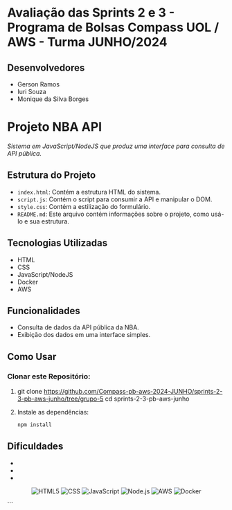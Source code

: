 # **Avaliação das Sprints 2 e 3 - Programa de Bolsas Compass UOL / AWS - Turma JUNHO/2024**

## Desenvolvedores

- Gerson Ramos
- Iuri Souza
- Monique da Silva Borges

# Projeto NBA API

*Sistema em JavaScript/NodeJS que produz uma interface para consulta de API pública.*

## Estrutura do Projeto

- `index.html`: Contém a estrutura HTML do sistema.
- `script.js`: Contém o script para consumir a API e manipular o DOM.
- `style.css`: Contém a estilização do formulário.
- `README.md`: Este arquivo contém informações sobre o projeto, como usá-lo e sua estrutura.

## Tecnologias Utilizadas

- HTML
- CSS
- JavaScript/NodeJS
- Docker
- AWS

## Funcionalidades

- Consulta de dados da API pública da NBA.
- Exibição dos dados em uma interface simples.

## Como Usar

### Clonar este Repositório:

1. git clone https://github.com/Compass-pb-aws-2024-JUNHO/sprints-2-3-pb-aws-junho/tree/grupo-5
cd sprints-2-3-pb-aws-junho

2. Instale as dependências:
   ```bash
   npm install

## Dificuldades

*
*
*

<p align="center">
 <img alt="HTML5" src="https://img.shields.io/badge/HTML5-E34F26?style=for-the-badge&logo=html5&logoColor=white">
 <img alt="CSS" src="https://img.shields.io/badge/CSS-239120?&style=for-the-badge&logo=css3&logoColor=white">
 <img alt="JavaScript" src="https://img.shields.io/badge/JavaScript-F7DF1E?style=for-the-badge&logo=javascript&logoColor=white">
 <img alt="Node.js" src="https://img.shields.io/badge/Node.js-43853D?style=for-the-badge&logo=node.js&logoColor=white">
 <img alt="AWS" src="https://img.shields.io/badge/Amazon_AWS-FF9900?style=for-the-badge&logo=amazonaws&logoColor=white">
 <img alt="Docker" src="https://img.shields.io/badge/docker-%230db7ed.svg?style=for-the-badge&logo=docker&logoColor=white">
</p>
```
 
